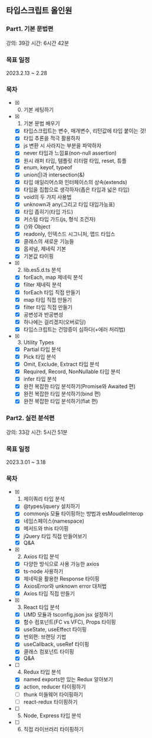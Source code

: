 ## 타입스크립트 올인원

### Part1. 기본 문법편

강의: 39강
시간: 6시간 42분

### 목표 일정

2023.2.13 ~ 2.28

### 목차

- [x] 0. 기본 세팅하기
- [x] 1. 기본 문법 배우기
  - [x] 타입스크립트는 변수, 매개변수, 리턴값에 타입 붙이는 것!
  - [x] 타입 추론을 적극 활용하자
  - [x] js 변환 시 사라지는 부분을 파악하자
  - [x] never 타입과 느낌표(non-null assertion)
  - [x] 원시 래퍼 타입, 템플릿 리터럴 타입, reset, 튜플
  - [x] enum, keyof, typeof
  - [x] union(|)과 intersection(&)
  - [x] 타입 애일리어스와 인터페이스의 상속(extends)
  - [x] 타입을 집합으로 생각하자(좁은 타입과 넓은 타입)
  - [x] void의 두 가지 사용법
  - [x] unknown과 any(그리고 타입 대입가능표)
  - [x] 타입 좁히기(타입 가드)
  - [x] 커스텀 타입 가드(js, 형식 조건자)
  - [x] {}와 Object
  - [x] readonly, 인덱스드 시그니처, 맵드 타입스
  - [x] 클래스의 새로운 기능들
  - [x] 옵셔널, 제네릭 기본
  - [x] 기본값 타이핑
- [x] 2. lib.es5.d.ts 분석
  - [x] forEach, map 제네릭 분석
  - [x] filter 제네릭 분석
  - [x] forEach 타입 직접 만들기
  - [x] map 타입 직접 만들기
  - [x] filter 타입 직접 만들기
  - [x] 공변성과 반공변성
  - [x] 하나에는 걸리겠지(오버로딩)
  - [x] 타입스크립트는 건망증이 심하다(+에러 처리법)
- [x] 3. Utility Types
  - [x] Partial 타입 분석
  - [x] Pick 타입 분석
  - [x] Omit, Exclude, Extract 타입 분석
  - [x] Required, Record, NonNullable 타입 분석
  - [x] infer 타입 분석
  - [x] 완전 복잡한 타입 분석하기(Promise와 Awaited 편)
  - [x] 완전 복잡한 타입 분석하기(bind 편)
  - [x] 완전 복잡한 타입 분석하기(flat 편)

### Part2. 실전 분석편

강의: 33강
시간: 5시간 51분

### 목표 일정

2023.3.01 ~ 3.18

### 목차

- [x] 1. 제이쿼리 타입 분석
  - [x] @types/jquery 설치하기
  - [x] commonjs 모듈 타이핑하는 방법과 esMoudleInterop
  - [x] 네임스페이스(namespace)
  - [x] 메서드와 this 타이핑
  - [x] jQuery 타입 직접 만들어보기
  - [x] Q&A
- [x] 2. Axios 타입 분석
  - [x] 다양한 방식으로 사용 가능한 axios
  - [x] ts-node 사용하기
  - [x] 제네릭을 활용한 Response 타이핑
  - [x] AxiosError와 unknown error 대처법
  - [x] Axios 타입 직접 만들기
- [x] 3. React 타입 분석
  - [x] UMD 모듈과 tsconfig.json jsx 설정하기
  - [x] 함수 컴포넌트(FC vs VFC), Props 타이핑
  - [x] useState, useEffect 타이핑
  - [x] 번외편: 브랜딩 기법
  - [x] useCallback, useRef 타이핑
  - [x] 클래스 컴포넌트 타이핑
  - [x] Q&A
- [ ] 4. Redux 타입 분석
  - [x] named exports만 있는 Redux 알아보기
  - [x] action, reducer 타이핑하기
  - [ ] thunk 미들웨어 타이핑하기
  - [ ] react-redux 타이핑하기
- [ ] 5. Node, Express 타입 분석
- [ ] 6. 직접 라이브러리 타이핑하기
